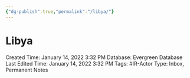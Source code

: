 ```yaml
---
{"dg-publish":true,"permalink":"/libya/"}
---
```


# Libya

Created Time: January 14, 2022 3:32 PM
Database: Evergreen Database
Last Edited Time: January 14, 2022 3:32 PM
Tags: #IR-Actor
Type: Inbox, Permanent Notes
